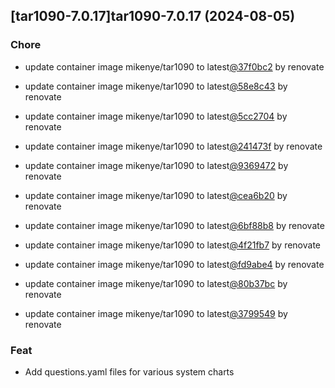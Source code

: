 

## [tar1090-7.0.17]tar1090-7.0.17 (2024-08-05)

### Chore



- update container image mikenye/tar1090 to latest[@37f0bc2](https://github.com/37f0bc2) by renovate

- update container image mikenye/tar1090 to latest[@58e8c43](https://github.com/58e8c43) by renovate

- update container image mikenye/tar1090 to latest[@5cc2704](https://github.com/5cc2704) by renovate

- update container image mikenye/tar1090 to latest[@241473f](https://github.com/241473f) by renovate

- update container image mikenye/tar1090 to latest[@9369472](https://github.com/9369472) by renovate

- update container image mikenye/tar1090 to latest[@cea6b20](https://github.com/cea6b20) by renovate

- update container image mikenye/tar1090 to latest[@6bf88b8](https://github.com/6bf88b8) by renovate

- update container image mikenye/tar1090 to latest[@4f21fb7](https://github.com/4f21fb7) by renovate

- update container image mikenye/tar1090 to latest[@fd9abe4](https://github.com/fd9abe4) by renovate

- update container image mikenye/tar1090 to latest[@80b37bc](https://github.com/80b37bc) by renovate

- update container image mikenye/tar1090 to latest[@3799549](https://github.com/3799549) by renovate

### Feat



- Add questions.yaml files for various system charts